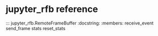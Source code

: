 # jupyter_rfb reference

::: jupyter_rfb.RemoteFrameBuffer
    :docstring:
    :members: receive_event send_frame stats reset_stats
